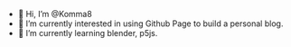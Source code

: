 - 👋 Hi, I’m @Komma8
- 👀 I’m currently interested in using Github Page to build a personal blog.
- 🌱 I’m currently learning blender, p5js.  

<!---
Komma8/Komma8 is a ✨ special ✨ repository because its `README.md` (this file) appears on your GitHub profile.
You can click the Preview link to take a look at your changes.
--->
